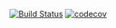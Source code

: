 [![Build Status](https://travis-ci.org/linnylin92/binSegInf.svg?branch=master)](https://travis-ci.org/linnylin92/binSegInf)
[![codecov](https://codecov.io/gh/linnylin92/binSegInf/branch/master/graph/badge.svg)](https://codecov.io/gh/linnylin92/binSegInf)
